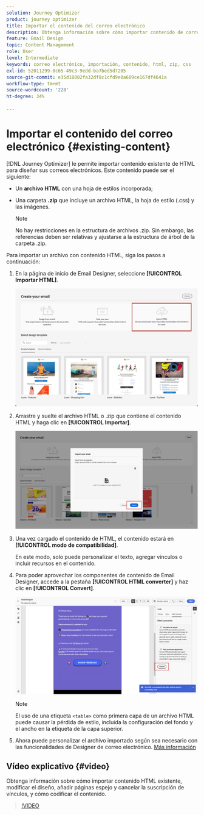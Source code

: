 ```yaml
---
solution: Journey Optimizer
product: journey optimizer
title: Importar el contenido del correo electrónico
description: Obtenga información sobre cómo importar contenido de correo electrónico
feature: Email Design
topic: Content Management
role: User
level: Intermediate
keywords: correo electrónico, importación, contenido, html, zip, css
exl-id: 52011299-0c65-49c3-9edd-ba7bed5d7205
source-git-commit: e35d18002fa32df8c1cfd9e0a609ce167df4641a
workflow-type: tm+mt
source-wordcount: '228'
ht-degree: 34%

---
```


# Importar el contenido del correo electrónico {#existing-content}

[!DNL Journey Optimizer] le permite importar contenido existente de HTML para diseñar sus correos electrónicos. Este contenido puede ser el siguiente:

* Un **archivo HTML** con una hoja de estilos incorporada;
* Una carpeta **.zip** que incluye un archivo HTML, la hoja de estilo (.css) y las imágenes.

  >[!NOTE]
  >
  >No hay restricciones en la estructura de archivos .zip. Sin embargo, las referencias deben ser relativas y ajustarse a la estructura de árbol de la carpeta .zip.

Para importar un archivo con contenido HTML, siga los pasos a continuación:

1. En la página de inicio de Email Designer, seleccione **[!UICONTROL Importar HTML]**.

   ![](assets/import-html_2.png)

1. Arrastre y suelte el archivo HTML o .zip que contiene el contenido HTML y haga clic en **[!UICONTROL Importar]**.

   ![](assets/html-imported_2.png)

1. Una vez cargado el contenido de HTML, el contenido estará en **[!UICONTROL modo de compatibilidad]**.

   En este modo, solo puede personalizar el texto, agregar vínculos o incluir recursos en el contenido.

1. Para poder aprovechar los componentes de contenido de Email Designer, accede a la pestaña **[!UICONTROL HTML converter]** y haz clic en **[!UICONTROL Convert]**.

   ![](assets/html-imported.png)

   >[!NOTE]
   >
   > El uso de una etiqueta `<table>` como primera capa de un archivo HTML puede causar la pérdida de estilo, incluida la configuración del fondo y el ancho en la etiqueta de la capa superior.

1. Ahora puede personalizar el archivo importado según sea necesario con las funcionalidades de Designer de correo electrónico. [Más información](content-from-scratch.md)

## Vídeo explicativo {#video}

Obtenga información sobre cómo importar contenido HTML existente, modificar el diseño, añadir páginas espejo y cancelar la suscripción de vínculos, y cómo codificar el contenido.

>[!VIDEO](https://video.tv.adobe.com/v/334102?quality=12)
